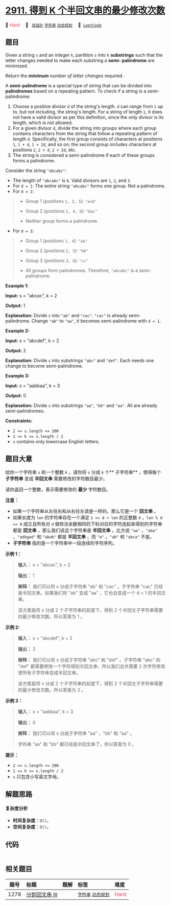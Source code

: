 # [2911. 得到 K 个半回文串的最少修改次数](https://leetcode.com/problems/minimum-changes-to-make-k-semi-palindromes)

🔴 <font color=#ff334b>Hard</font>&emsp; 🔖&ensp; [`双指针`](/tag/two-pointers.md) [`字符串`](/tag/string.md) [`动态规划`](/tag/dynamic-programming.md)&emsp; 🔗&ensp;[`LeetCode`](https://leetcode.com/problems/minimum-changes-to-make-k-semi-palindromes)

## 题目

Given a string `s` and an integer `k`, partition `s` into `k` **substrings**
such that the letter changes needed to make each substring a **semi-
palindrome**  are minimized.

Return the _**minimum** number of letter changes_ required _._

A **semi-palindrome** is a special type of string that can be divided into
**palindromes** based on a repeating pattern. To check if a string is a semi-
palindrome:​

  1. Choose a positive divisor `d` of the string's length. `d` can range from `1` up to, but not including, the string's length. For a string of length `1`, it does not have a valid divisor as per this definition, since the only divisor is its length, which is not allowed.
  2. For a given divisor `d`, divide the string into groups where each group contains characters from the string that follow a repeating pattern of length `d`. Specifically, the first group consists of characters at positions `1`, `1 + d`, `1 + 2d`, and so on; the second group includes characters at positions `2`, `2 + d`, `2 + 2d`, etc.
  3. The string is considered a semi-palindrome if each of these groups forms a palindrome.

Consider the string `"abcabc"`:

  * The length of `"abcabc"` is `6`. Valid divisors are `1`, `2`, and `3`.
  * For `d = 1`: The entire string `"abcabc"` forms one group. Not a palindrome.
  * For `d = 2`: 
> 
> * Group 1 (positions `1, 3, 5`): `"acb"`
> 
> * Group 2 (positions `2, 4, 6`): `"bac"`
> 
> * Neither group forms a palindrome.
  * For `d = 3`: 
> 
> * Group 1 (positions `1, 4`): `"aa"`
> 
> * Group 2 (positions `2, 5`): `"bb"`
> 
> * Group 3 (positions `3, 6`): `"cc"`
> 
> * All groups form palindromes. Therefore, `"abcabc"` is a semi-palindrome.



**Example 1:**

**Input:** s = "abcac", k = 2

**Output:** 1

**Explanation:** Divide `s` into `"ab"` and `"cac"`. `"cac"` is already semi-
palindrome. Change `"ab"` to `"aa"`, it becomes semi-palindrome with `d = 1`.

**Example 2:**

**Input:** s = "abcdef", k = 2

**Output:** 2

**Explanation:** Divide `s` into substrings `"abc"` and `"def"`. Each needs
one change to become semi-palindrome.

**Example 3:**

**Input:** s = "aabbaa", k = 3

**Output:** 0

**Explanation:** Divide `s` into substrings `"aa"`, `"bb"` and `"aa"`. All are
already semi-palindromes.



**Constraints:**

  * `2 <= s.length <= 200`
  * `1 <= k <= s.length / 2`
  * `s` contains only lowercase English letters.


## 题目大意

给你一个字符串 `s` 和一个整数 `k` ，请你将 `s` 分成 `k` 个**  子字符串** ，使得每个 **子字符串**  变成 **半回文串**
需要修改的字符数目最少。

请你返回一个整数，表示需要修改的 **最少**  字符数目。

**注意：**

  * 如果一个字符串从左往右和从右往左读是一样的，那么它是一个 **回文串**  。
  * 如果长度为 `len` 的字符串存在一个满足 `1 <= d < len` 的正整数 `d` ，`len % d == 0` 成立且所有对 `d` 做除法余数相同的下标对应的字符连起来得到的字符串都是 **回文串**  ，那么我们说这个字符串是 **半回文串**  。比方说 `"aa"` ，`"aba"` ，`"adbgad"` 和 `"abab"` 都是 **半回文串**  ，而 `"a"` ，`"ab"` 和 `"abca"` 不是。
  * **子字符串**  指的是一个字符串中一段连续的字符序列。



**示例 1：**

> 
> 
> 
> 
> 
> **输入：** s = "abcac", k = 2
> 
> **输出：** 1
> 
> **解释：** 我们可以将 s 分成子字符串 "ab" 和 "cac" 。子字符串 "cac" 已经是半回文串。如果我们将 "ab" 变成 "aa" ，它也会变成一个 d = 1 的半回文串。
> 
> 该方案是将 s 分成 2 个子字符串的前提下，得到 2 个半回文子字符串需要的最少修改次数。所以答案为 1 。

**示例 2:**

> 
> 
> 
> 
> 
> **输入：** s = "abcdef", k = 2
> 
> **输出：** 2
> 
> **解释：** 我们可以将 s 分成子字符串 "abc" 和 "def" 。子字符串 "abc" 和 "def" 都需要修改一个字符得到半回文串，所以我们总共需要 2 次字符修改使所有子字符串变成半回文串。
> 
> 该方案是将 s 分成 2 个子字符串的前提下，得到 2 个半回文子字符串需要的最少修改次数。所以答案为 2 。

**示例 3：**

> 
> 
> 
> 
> 
> **输入：** s = "aabbaa", k = 3
> 
> **输出：** 0
> 
> **解释：** 我们可以将 s 分成子字符串 "aa" ，"bb" 和 "aa" 。
> 
> 字符串 "aa" 和 "bb" 都已经是半回文串了。所以答案为 0 。
> 
> 



**提示：**

  * `2 <= s.length <= 200`
  * `1 <= k <= s.length / 2`
  * `s` 只包含小写英文字母。


## 解题思路

#### 复杂度分析

- **时间复杂度**：`O()`，
- **空间复杂度**：`O()`，

## 代码

```javascript

```

## 相关题目

<!-- prettier-ignore -->
| 题号 | 标题 | 题解 | 标签 | 难度 |
| :------: | :------ | :------: | :------ | :------ |
| 1278 | [分割回文串 III](https://leetcode.com/problems/palindrome-partitioning-iii) |  |  [`字符串`](/tag/string.md) [`动态规划`](/tag/dynamic-programming.md) | <font color=#ff334b>Hard</font> |